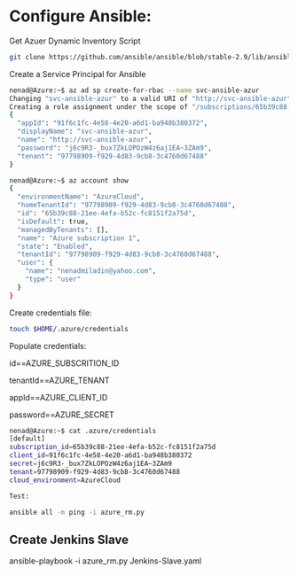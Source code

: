 # Configure Ansible:

Get Azuer Dynamic Inventory Script
```bash
git clone https://github.com/ansible/ansible/blob/stable-2.9/lib/ansible/plugins/inventory/azure_rm.py
```
Create a Service Principal for Ansible
```bash
nenad@Azure:~$ az ad sp create-for-rbac --name svc-ansible-azur
Changing "svc-ansible-azur" to a valid URI of "http://svc-ansible-azur", which is the required format used for service principal names
Creating a role assignment under the scope of "/subscriptions/65b39c88-21ee-4efa-b52c-fc8151f2a75d"
{
  "appId": "91f6c1fc-4e58-4e20-a6d1-ba948b380372",
  "displayName": "svc-ansible-azur",
  "name": "http://svc-ansible-azur",
  "password": "j6c9R3-_bux7ZkLOPOzW4z6aj1EA~3ZAm9",
  "tenant": "97798909-f929-4d83-9cb8-3c4760d67488"
}

nenad@Azure:~$ az account show
{
  "environmentName": "AzureCloud",
  "homeTenantId": "97798909-f929-4d83-9cb8-3c4760d67488",
  "id": "65b39c88-21ee-4efa-b52c-fc8151f2a75d",
  "isDefault": true,
  "managedByTenants": [],
  "name": "Azure subscription 1",
  "state": "Enabled",
  "tenantId": "97798909-f929-4d83-9cb8-3c4760d67488",
  "user": {
    "name": "nenadmiladin@yahoo.com",
    "type": "user"
  }
}
```
Create credentials file:
```bash
touch $HOME/.azure/credentials
```
Populate credentials:

id==AZURE_SUBSCRITION_ID

tenantId==AZURE_TENANT

appId==AZURE_CLIENT_ID

password==AZURE_SECRET

```bash
nenad@Azure:~$ cat .azure/credentials
[default]
subscription_id=65b39c88-21ee-4efa-b52c-fc8151f2a75d
client_id=91f6c1fc-4e58-4e20-a6d1-ba948b380372
secret=j6c9R3-_bux7ZkLOPOzW4z6aj1EA~3ZAm9
tenant=97798909-f929-4d83-9cb8-3c4760d67488
cloud_environment=AzureCloud
```
```bash
Test:

ansible all -m ping -i azure_rm.py
```

## Create Jenkins Slave

ansible-playbook -i azure_rm.py Jenkins-Slave.yaml
